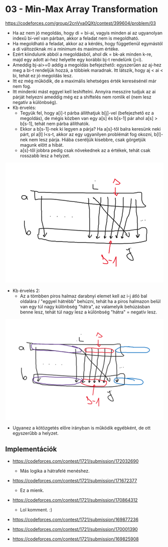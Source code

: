 # 03 - Min-Max Array Transformation

https://codeforces.com/group/2cnVva0QXt/contest/399604/problem/03

- Ha az nem jó megoldás, hogy di = bi-ai, vagyis minden ai az ugyanolyan indexű bi-vel van párban, akkor a feladat nem is megoldható.
- Ha megoldható a feladat, akkor az a kérdés, hogy függetlenül egymástól a di változóknak mi a minimum és maximum értéke.
- Ezért kiindulunk abból a megoldásból, ahol dk = bk-ak minden k-re, majd egy adott ai-hez helyette egy korábbi bj-t rendelünk (j<i).
- Ameddig bj-ai>=0 addig a megoldás befejezhető: egyszerűen az aj-hez meg a bi-t rendeljük hozzá, a többiek maradnak. Itt látszik, hogy aj < ai < bi, tehát ez jó megoldás lesz.
- Itt ez még működik, de a maximális lehetséges érték keresésénél már nem fog.
- Itt mindenki mást eggyel kell leshiftelni. Annyira messzire tudjuk az ai párját helyezni ameddig még ez a shiftelés nem romlik el (nem lesz negatív a különbség).
- Kb érvelés:
  - Tegyük fel, hogy a[i]-t párba állíthatjuk b[j]-vel (befejezhető ez a megoldás), de mégis közben van egy a[s] és b[s-1] pár ahol a[s] > b[s-1], tehát nem párba állíthatók.
  - Ekkor a b[s-1]-nek ki legyen a párja? Ha a[s]-től balra keresünk neki párt, pl a[l] l<s-t, akkor az egy ugyanilyen problémát fog okozni, b[l]-nek nem lesz párja. Hiába cseréljük kisebbre, csak görgetjük magunk előtt a hibát.
  - a[s]-től jobbra pedig csak növekednek az a értékek, tehát csak rosszabb lesz a helyzet.

![c](assets/max.png)

- Kb érvelés 2:
  - Az a tömbben piros halmaz darabnyi elemet kell az i-j átló bal oldalára / "eggyel hátrébb" behúzni, tehát ha a piros halmazon belül van egy túl nagy különbség "hátra", az valamelyik behúzásban benne lesz, tehát túl nagy lesz a különbség "hátra" = negatív lesz.

![c](assets/max2.png)

- Ugyanez a kötözgetés előre irányban is működik egyébként, de ott egyszerűbb a helyzet.

## Implementációk

- https://codeforces.com/contest/1721/submission/172032690
  - Más logika a hátrafelé menéshez.

- https://codeforces.com/contest/1721/submission/171672377
  - Ez a mienk.

- https://codeforces.com/contest/1721/submission/170864312
  - Lol komment. :)

- https://codeforces.com/contest/1721/submission/169877236
- https://codeforces.com/contest/1721/submission/170001390
- https://codeforces.com/contest/1721/submission/169825908
